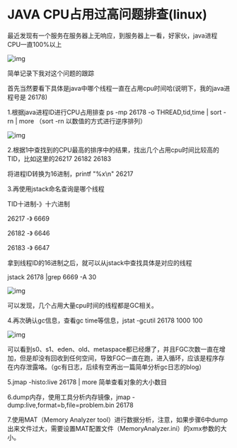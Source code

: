 # JAVA CPU占用过高问题排查(linux)

最近发现有一个服务在服务器上无响应，到服务器上一看，好家伙，java进程CPU一直100%以上

![img](https://img-blog.csdn.net/20160612234256674?watermark/2/text/aHR0cDovL2Jsb2cuY3Nkbi5uZXQv/font/5a6L5L2T/fontsize/400/fill/I0JBQkFCMA==/dissolve/70/gravity/SouthEast)





简单记录下我对这个问题的跟踪

首先当然要看下具体是java中哪个线程一直在占用cpu时间哈(说明下，我的java进程号是 26178)

1.根据java进程ID进行CPU占用排查  ps -mp 26178 -o THREAD,tid,time | sort -rn | more  （sort -rn 以数值的方式进行逆序排列）



![img](https://img-blog.csdn.net/20160612234310587?watermark/2/text/aHR0cDovL2Jsb2cuY3Nkbi5uZXQv/font/5a6L5L2T/fontsize/400/fill/I0JBQkFCMA==/dissolve/70/gravity/SouthEast)





2.根据1中查找到的CPU最高的排序中的结果，找出几个占用cpu时间比较高的TID，比如这里的26217 26182 26183

将进程ID转换为16进制，printf "%x\n" 26217



3.再使用jstack命名查询是哪个线程

TID十进制-》十六进制

26217 -》 6669

26182 -》 6646

26183 -》 6647

拿到线程ID的16进制之后，就可以从jstack中查找具体是对应的线程

jstack 26178 |grep 6669 -A 30

![img](https://img-blog.csdn.net/20160612234315581?watermark/2/text/aHR0cDovL2Jsb2cuY3Nkbi5uZXQv/font/5a6L5L2T/fontsize/400/fill/I0JBQkFCMA==/dissolve/70/gravity/SouthEast)



可以发现，几个占用大量cpu时间的线程都是GC相关。

4.再次确认gc信息，查看gc time等信息，jstat -gcutil 26178 1000 100

![img](https://img-blog.csdn.net/20160612234321009?watermark/2/text/aHR0cDovL2Jsb2cuY3Nkbi5uZXQv/font/5a6L5L2T/fontsize/400/fill/I0JBQkFCMA==/dissolve/70/gravity/SouthEast)



可以看到s0、s1、eden、old、metaspace都已经爆了，并且FGC次数一直在增加，但是却没有回收到任何空间，导致FGC一直在跑，进入循环，应该是程序存在内存泄露咯。（gc有日志，后续有空再出一篇简单分析gc日志的blog）

5.jmap -histo:live 26178 | more  简单查看对象的大小数目

6.dump内存，使用工具分析内存镜像，jmap -dump:live,format=b,file=problem.bin 26178

7.使用MAT（Memory Analyzer tool）进行数据分析，注意，如果步骤6中dump出来文件过大，需要设置MAT配置文件（MemoryAnalyzer.ini）的xmx参数的大小。